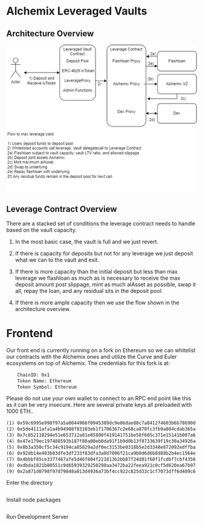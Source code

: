 # Alchemix Leveraged Vaults

## Architecture Overview

![Architecture Overview](docs/AlchemixLeveragedVaultsOverview.png)

## Leverage Contract Overview

There are a stacked set of conditions the leverage contract needs to handle based on the vault capacity.

1) In the most basic case, the vault is full and we just revert.

2) If there is capacity for deposits but not for any leverage we just deposit what we can to the vault and exit.

3) If there is more capacity than the initial deposit but less than max leverage we flashloan as much as is necessary to receive the max deposit amount post slippage, mint as much alAsset as possible, swap it all, repay the loan, and any residual sits in the deposit pool.

4) If there is more ample capacity then we use the flow shown in the architecture overview.



# Frontend

Our front end is currently running on a fork on Ethereum so we can whitelist our contracts with the Alchemix ones and utilize the Curve and Euler ecosystems on top of Alchemix. The credentials for this fork is at:
``` RPC URL:  http://45.56.83.209:8885
    ChainID: 0x1
    Token Name: Ethereum
    Token Symbol: Ethereum
```
Please do not use your own wallet to connect to an RPC end point like this as it can be very insecure. Here are several private keys all preloaded with 1000 ETH..

```(0) 0xac0974bec39a17e36ba4a6b4d238ff944bacb478cbed5efcae784d7bf4f2ff80
(1) 0x59c6995e998f97a5a0044966f0945389dc9e86dae88c7a8412f4603b6b78690d
(2) 0x5de4111afa1a4b94908f83103eb1f1706367c2e68ca870fc3fb9a804cdab365a
(3) 0x7c852118294e51e653712a81e05800f419141751be58f605c371e15141b007a6
(4) 0x47e179ec197488593b187f80a00eb0da91f1b9d0b13f8733639f19c30a34926a
(5) 0x8b3a350cf5c34c9194ca85829a2df0ec3153be0318b5e2d3348e872092edffba
(6) 0x92db14e403b83dfe3df233f83dfa3a0d7096f21ca9b0d6d6b8d88b2b4ec1564e
(7) 0x4bbbf85ce3377467afe5d46f804f221813b2bb87f24d81f60f1fcdbf7cbf4356
(8) 0xdbda1821b80551c9d65939329250298aa3472ba22feea921c0cf5d620ea67b97
(9) 0x2a871d0798f97d79848a013d4936a73bf4cc922c825d33c1cf7073dff6d409c6
```

Enter the directory

```cd logrisv1-frontend
```
Install node packages
```npm i
```
Run Development Server
```npm run dev
```

